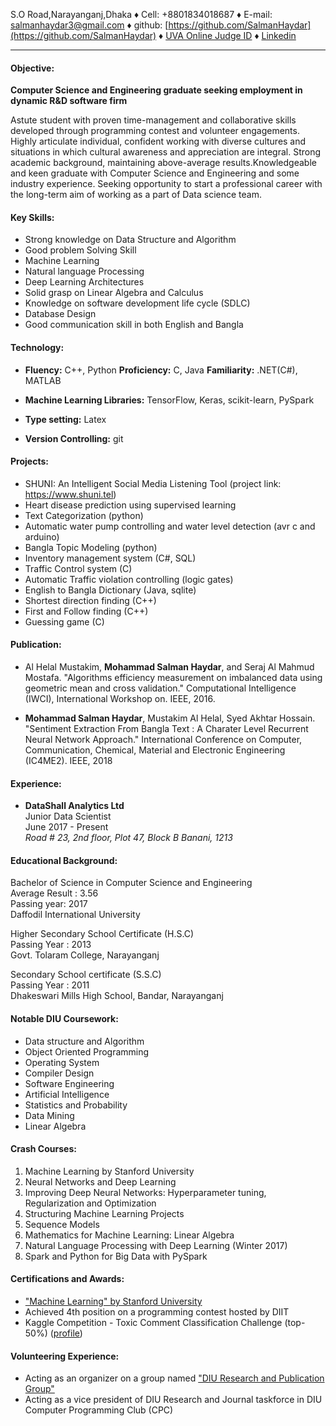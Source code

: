 S.O Road,Narayanganj,Dhaka ♦ Cell: +8801834018687 ♦ E-mail: salmanhaydar3@gmail.com ♦ github: [https://github.com/SalmanHaydar](https://github.com/SalmanHaydar) ♦ [UVA Online Judge ID](http://uhunt.felix-halim.net/id/442552) ♦ [Linkedin](https://www.linkedin.com/in/mohammad-salman-haydar-429584126/)

* * *

#### Objective: 
**Computer Science and Engineering graduate seeking employment in dynamic R&D software firm**  

Astute student with proven time-management and collaborative skills developed through programming contest and volunteer engagements. Highly articulate individual, confident working with diverse cultures and situations in which cultural awareness and appreciation are integral. Strong academic background, maintaining above-average results.Knowledgeable and keen graduate with Computer Science and Engineering and some industry experience. Seeking opportunity to start a professional career with the long-term aim of working as a part of Data science team.  

#### Key Skills:


*   Strong knowledge on Data Structure and Algorithm
*   Good problem Solving Skill
*   Machine Learning
*   Natural language Processing
*   Deep Learning Architectures
*   Solid grasp on Linear Algebra and Calculus
*   Knowledge on software development life cycle (SDLC)
*   Database Design
*   Good communication skill in both English and Bangla

#### Technology:  

*   **Fluency:** C++, Python **Proficiency:** C, Java **Familiarity:** .NET(C#), MATLAB  
    
*   **Machine Learning Libraries:** TensorFlow, Keras, scikit-learn, PySpark  
    
*   **Type setting:** Latex  
    
*   **Version Controlling:** git  
    

#### Projects:


*   SHUNI: An Intelligent Social Media Listening Tool (project link: https://www.shuni.tel)
*   Heart disease prediction using supervised learning
*   Text Categorization (python)
*   Automatic water pump controlling and water level detection (avr c and arduino)
*   Bangla Topic Modeling (python)
*   Inventory management system (C#, SQL)
*   Traffic Control system (C)
*   Automatic Traffic violation controlling (logic gates)
*   English to Bangla Dictionary (Java, sqlite)
*   Shortest direction finding (C++)
*   First and Follow finding (C++)
*   Guessing game (C)

  
#### Publication:

* Al Helal Mustakim, **Mohammad Salman Haydar**, and Seraj Al Mahmud Mostafa. "Algorithms efficiency measurement on           imbalanced data using geometric mean and cross validation." Computational Intelligence (IWCI), International Workshop on.   IEEE, 2016.

* **Mohammad Salman Haydar**, Mustakim Al Helal, Syed Akhtar Hossain. "Sentiment Extraction From Bangla Text : A Charater     Level Recurrent Neural Network Approach." International Conference on Computer, Communication, Chemical, Material and       Electronic Engineering (IC4ME2). IEEE, 2018

  
#### Experience: 

*   **DataShall Analytics Ltd**  
    Junior Data Scientist  
    June 2017 - Present  
    _Road # 23, 2nd floor, Plot 47, Block B Banani, 1213_
    

#### Educational Background:

Bachelor of Science in Computer Science and Engineering  
Average Result : 3.56  
Passing year: 2017  
Daffodil International University

Higher Secondary School Certificate (H.S.C)  
Passing Year : 2013  
Govt. Tolaram College, Narayanganj  

Secondary School certificate (S.S.C)  
Passing Year : 2011  
Dhakeswari Mills High School, Bandar, Narayanganj  

#### Notable DIU Coursework:

*   Data structure and Algorithm
*   Object Oriented Programming
*   Operating System
*   Compiler Design
*   Software Engineering
*   Artificial Intelligence
*   Statistics and Probability
*   Data Mining
*   Linear Algebra

#### Crash Courses:

1.  Machine Learning by Stanford University
2.  Neural Networks and Deep Learning
3.  Improving Deep Neural Networks: Hyperparameter tuning, Regularization and Optimization
4.  Structuring Machine Learning Projects
5.  Sequence Models
6.  Mathematics for Machine Learning: Linear Algebra
7.  Natural Language Processing with Deep Learning (Winter 2017)
8.  Spark and Python for Big Data with PySpark

#### Certifications and Awards:

*   ["Machine Learning" by Stanford University](https://www.coursera.org/account/accomplishments/certificate/QCCX7MG2NNJQ)
*   Achieved 4th position on a programming contest hosted by DIIT
*   Kaggle Competition - Toxic Comment Classification Challenge (top-50%) ([profile](https://www.kaggle.com/salmanhaydar))

#### Volunteering Experience:

*   Acting as an organizer on a group named ["DIU Research and Publication Group"](https://www.facebook.com/groups/diuresearch/)
*   Acting as a vice president of DIU Research and Journal taskforce in DIU Computer Programming Club (CPC)
